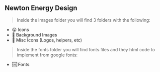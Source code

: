 ## Newton Energy Design

> Inside the images folder you will find 3 folders with the following:
- 😜 Icons
- 🌄 Background Images
- 🍬 Misc Icons (Logos, helpers, etc)

> Inside the fonts folder you will find fonts files and they html code to implement from google fonts:
- 🆒 Fonts
